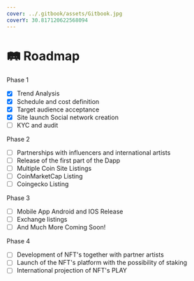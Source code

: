 ```yaml
---
cover: ../.gitbook/assets/Gitbook.jpg
coverY: 30.817120622568094
---
```


# 🛤 Roadmap

Phase 1

* [x] Trend Analysis&#x20;
* [x] Schedule and cost definition&#x20;
* [x] Target audience acceptance&#x20;
* [x] Site launch Social network creation&#x20;
* [ ] KYC and audit

Phase 2&#x20;

* [ ] Partnerships with influencers and international artists
* [ ] Release of the first part of the Dapp
* [ ] Multiple Coin Site Listings
* [ ] CoinMarketCap Listing
* [ ] Coingecko Listing

Phase 3&#x20;

* [ ] Mobile App Android and IOS Release
* [ ] Exchange listings
* [ ] And Much More Coming Soon!

Phase 4

* [ ] Development of NFT's together with partner artists
* [ ] Launch of the NFT's platform with the possibility of staking
* [ ] International projection of NFT's PLAY
